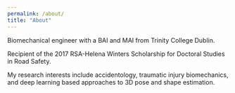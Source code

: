 ```yaml
---
permalink: /about/
title: "About"
---
```


Biomechanical engineer with a BAI and MAI from Trinity College Dublin. 

Recipient of the 2017 RSA-Helena Winters Scholarship for Doctoral Studies in Road Safety. 

My research interests include accidentology, traumatic injury biomechanics, and deep learning based approaches to 3D pose and shape estimation.

